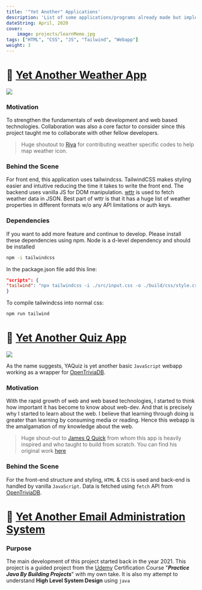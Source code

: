 ```yaml
---
title: '"Yet Another" Applications'
description: 'List of some applications/programs already made but implemented/cloned and written by me for the purpose of learning'
dateString: April, 2020
cover:
    image: projects/learnMeme.jpg
tags: ["HTML", "CSS", "JS", "Tailwind", "Webapp"]
weight: 3
---
```


# 🔗 [Yet Another Weather App](https://github.com/rd3ka/YAWeather)
![](../ss_01.png)

### Motivation
To strengthen the fundamentals of web development and web based technologies. Collaboration was also a core factor to consider since this project taught me to collaborate with other fellow developers.
>Huge shoutout to [Riya](https://www.github.com/buna26) for contributing weather specific codes to help map weather icon.

### Behind the Scene
For front end, this application uses tailwindcss. TailwindCSS makes styling easier and intuitive reducing the time it takes to write the front end. The backend uses vanilla JS for DOM manipulation. [wttr](https://wttr.in) is used to fetch weather data in JSON. Best part of wttr is that it has a huge list of weather properties in different formats w/o any API limitations or auth keys.

### Dependencies
If you want to add more feature and continue to develop. Please install these dependencies using npm. Node is a d-level dependency and should be installed 

```bash
npm -i tailwindcss 
```
In the package.json file add this line:
```json
"scripts": { 
"tailwind": "npx tailwindcss -i ./src/input.css -o ./build/css/style.css --watch"  
}
```
To compile tailwindcss into normal css:
```bash
npm run tailwind
```

# 🔗 [Yet Another Quiz App](https://github.com/rd3ka/YAQuiz)
![](../screenshot-04.png)

As the name suggests, YAQuiz is yet another basic `JavaScript` webapp working as a wrapper for [OpenTriviaDB](https://opentdb.com/).

### Motivation 
With the rapid growth of web and web based technologies, I started to think how important it has become to know about web-dev. And that is precisely why I started to learn about the web. I believe that learning through doing is greater than learning by consuming media or reading. Hence this webapp is the amalgamation of my knowledge about the web.
> Huge shout-out to [James Q Quick](https://github.com/jamesqquick) from whom this app is heavily inspired and who taught to build from scratch. You can find his original work [here](https://github.com/jamesqquick/Build-A-Quiz-App-With-HTML-CSS-and-JavaScript)

### Behind the Scene
For the front-end structure and styling, `HTML` & `CSS` is used and back-end is handled by vanilla `JavaScript`. Data is fetched using `fetch` API from [OpenTriviaDB](https://opentdb.com/). 

# 🔗 [Yet Another Email Administration System](https://github.com/rd3ka/YetAnotherEmailAdminAPI)

### Purpose
The main development of this project started back in the year 2021. This project is a guided
project from the [Udemy](https://www.udemy.com/course/practice-java-by-building-projects/) 
Certification Course "_**Practice Java By Building Projects**_" with my own take. It is also
my attempt to understand **High Level System Design** using `java`
